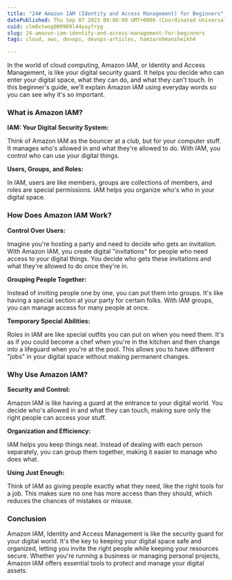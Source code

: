 ```yaml
---
title: "24# Amazon IAM (Identity and Access Management) for Beginners"
datePublished: Thu Sep 07 2023 09:00:09 GMT+0000 (Coordinated Universal Time)
cuid: clm8xtwog000909l44yayfryg
slug: 24-amazon-iam-identity-and-access-management-for-beginners
tags: cloud, aws, devops, devops-articles, hamzarehmansheikh4

---
```


In the world of cloud computing, Amazon IAM, or Identity and Access Management, is like your digital security guard. It helps you decide who can enter your digital space, what they can do, and what they can't touch. In this beginner's guide, we'll explain Amazon IAM using everyday words so you can see why it's so important.

### **What is Amazon IAM?**

**IAM: Your Digital Security System:**

Think of Amazon IAM as the bouncer at a club, but for your computer stuff. It manages who's allowed in and what they're allowed to do. With IAM, you control who can use your digital things.

**Users, Groups, and Roles:**

In IAM, users are like members, groups are collections of members, and roles are special permissions. IAM helps you organize who's who in your digital space.

### **How Does Amazon IAM Work?**

**Control Over Users:**

Imagine you're hosting a party and need to decide who gets an invitation. With Amazon IAM, you create digital "invitations" for people who need access to your digital things. You decide who gets these invitations and what they're allowed to do once they're in.

**Grouping People Together:**

Instead of inviting people one by one, you can put them into groups. It's like having a special section at your party for certain folks. With IAM groups, you can manage access for many people at once.

**Temporary Special Abilities:**

Roles in IAM are like special outfits you can put on when you need them. It's as if you could become a chef when you're in the kitchen and then change into a lifeguard when you're at the pool. This allows you to have different "jobs" in your digital space without making permanent changes.

### **Why Use Amazon IAM?**

**Security and Control:**

Amazon IAM is like having a guard at the entrance to your digital world. You decide who's allowed in and what they can touch, making sure only the right people can access your stuff.

**Organization and Efficiency:**

IAM helps you keep things neat. Instead of dealing with each person separately, you can group them together, making it easier to manage who does what.

**Using Just Enough:**

Think of IAM as giving people exactly what they need, like the right tools for a job. This makes sure no one has more access than they should, which reduces the chances of mistakes or misuse.

### **Conclusion**

Amazon IAM, Identity and Access Management is like the security guard for your digital world. It's the key to keeping your digital space safe and organized, letting you invite the right people while keeping your resources secure. Whether you're running a business or managing personal projects, Amazon IAM offers essential tools to protect and manage your digital assets.